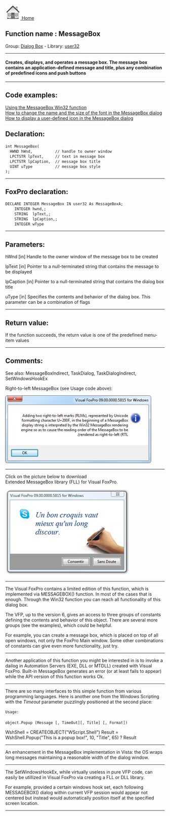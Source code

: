 [<img src="../../images/home.png"> Home ](https://github.com/VFPX/Win32API)  

## Function name : MessageBox
Group: [Dialog Box](../../functions_group.md#Dialog_Box)  -  Library: [user32](../../Libraries.md#user32)  
***  


#### Creates, displays, and operates a message box. The message box contains an application-defined message and title, plus any combination of predefined icons and push buttons
***  


## Code examples:
[Using the MessageBox Win32 function](../../samples/sample_048.md)  
[How to change the name and the size of the font in the MessageBox dialog](../../samples/sample_434.md)  
[How to display a user-defined icon in the MessageBox dialog](../../samples/sample_500.md)  

## Declaration:
```foxpro  
int MessageBox(
  HWND hWnd,          // handle to owner window
  LPCTSTR lpText,     // text in message box
  LPCTSTR lpCaption,  // message box title
  UINT uType          // message box style
);  
```  
***  


## FoxPro declaration:
```foxpro  
DECLARE INTEGER MessageBox IN user32 As MessageBoxA;
	INTEGER hwnd,;
	STRING  lpText,;
	STRING  lpCaption,;
	INTEGER wType  
```  
***  


## Parameters:
hWnd 
[in] Handle to the owner window of the message box to be created

lpText 
[in] Pointer to a null-terminated string that contains the message to be displayed

lpCaption 
[in] Pointer to a null-terminated string that contains the dialog box title

uType 
[in] Specifies the contents and behavior of the dialog box. This parameter can be a combination of flags  
***  


## Return value:
If the function succeeds, the return value is one of the predefined menu-item values  
***  


## Comments:
See also: MessageBoxIndirect, TaskDialog, TaskDialogIndirect, SetWindowsHookEx   
  
Right-to-left MessageBox (see Usage code above):  
  
<img src="images/messagebox_rtl.png">  
  
* * *  
Click on the picture below to download   
Extended MessageBox library (FLL) for Visual FoxPro.  
  
<a href="http://www.news2news.com/vfp/?solution=3"><img src="images/udficon_skype.png" border=0 alt="Download MsgBox FLL"></a>  
  
* * *  
The Visual FoxPro contains a limited edition of this function, which is implemented via MESSAGEBOX() function. In most of the cases that is enough. Through the Win32 function you can reach all functionality of this dialog box.  
  
The VFP, up to the version 6, gives an access to three groups of constants defining the contents and behavior of this object. There are several more groups (see the examples), which could be helpful.  
  
For example, you can create a message box, which is placed on top of all open windows, not only the FoxPro Main window. Some other combinations of constants can give even more functionality, just try.  
  
* * *  
Another application of this function you might be interested in is to invoke a dailog in Automation Servers (EXE, DLL or MTDLL) created with Visual FoxPro. Built-in MessageBox generates an error (or at least fails to appear) while the API version of this function works Ok.  
  
* * *  
There are so many interfaces to this simple function from various programming languages. Here is another one from the Windows Scripting with the <Em>Timeout</Em> parameter puzzlingly positioned at the second place:  
  
<code>Usage:  
object.Popup (Message [, TimeOut][, Title] [, Format])</code>  
  
<div class="precode">WshShell = CREATEOBJECT("WScript.Shell")  
Result = WshShell.Popup("This is a popup box!", 10, "Title", 65)  
? Result  
</div>  
  
* * *  
An enhancement in the MessageBox implementation in Vista: the OS wraps long messages maintaining a reasonable width of the dialog window.  
  
* * *  
The SetWindowsHookEx, while virtually useless in pure VFP code, can easily be utillized in Visual FoxPro via creating a FLL or DLL library.  
  
For example, provided a certain windows hook set, each following MESSAGEBOX() dialog within current VFP session would appear not centered but instead would automatically position itself at the specified screen location.  
  
  
***  

